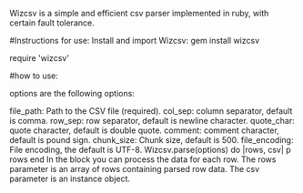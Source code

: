 Wizcsv is a simple and efficient csv parser implemented in ruby, with certain fault tolerance.

#Instructions for use:
Install and import Wizcsv: gem install wizcsv

require 'wizcsv'

#how to use:

options are the following options:

file_path: Path to the CSV file (required).
col_sep: column separator, default is comma.
row_sep: row separator, default is newline character.
quote_char: quote character, default is double quote.
comment: comment character, default is pound sign.
chunk_size: Chunk size, default is 500.
file_encoding: File encoding, the default is UTF-8.
Wizcsv.parse(options) do |rows, csv| p rows end In the block you can process the data for each row. The rows parameter is an array of rows containing parsed row data. The csv parameter is an instance object.
